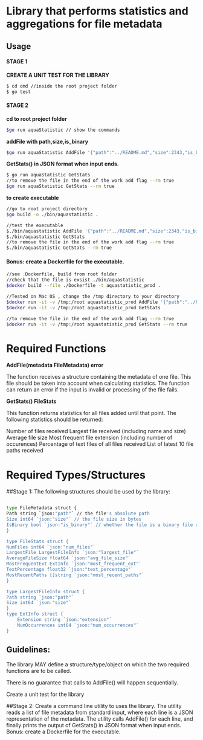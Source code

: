 
#  Library that performs statistics and aggregations for file metadata
## Usage 

 #### STAGE 1

**CREATE A UNIT TEST FOR THE LIBRARY**
```bash
$ cd cmd //inside the root project folder
$ go test
```

 #### STAGE 2

**cd to root project folder**
```bash
$go run aquaStatistic // show the commands
```
**addFile with path,size,is_binary**
```bash
$go run aquaStatistic AddFile '{"path":"../README.md","size":2343,"is_binary":false}'
```
**GetStats() in JSON format when input ends.**
```bash
$ go run aquaStatistic GetStats
//to remove the file in the end of the work add flag --rm true
$go run aquaStatistic GetStats --rm true 
```
**to create executable**
```bash
//go to root project directory
$go build -o ./bin/aquastatistic .

//test the executable
$./bin/aquastatistic AddFile '{"path":"../README.md","size":2343,"is_binary":false}'
$./bin/aquastatistic GetStats
//to remove the file in the end of the work add flag --rm true
$./bin/aquastatistic GetStats --rm true 
```

#### Bonus: create a Dockerfile for the executable.
```bash
//see .Dockerfile, build from root folder
//check that the file is exsist ./bin/aquastatistic 
$docker build --file ./Dockerfile -t aquastatistic_prod .

//Tested on Mac OS , change the /tmp directory to your directory
$docker run -it -v /tmp:/root aquastatistic_prod AddFile '{"path":"../README.md","size":2343,"is_binary":false}'
$docker run -it -v /tmp:/root aquastatistic_prod GetStats

//to remove the file in the end of the work add flag --rm true
$docker run -it -v /tmp:/root aquastatistic_prod GetStats --rm true 

```
# Required Functions

**AddFile(metadata FileMetadata) error**

The function receives a structure containing the metadata of one file. This file should be taken into account
when calculating statistics. The function can return an error if the input is invalid or processing of the file fails.

 **GetStats() FileStats**

This function returns statistics for all files added until that point. The following statistics should be returned:

Number of files received
Largest file received (including name and size)
Average file size
Most frequent file extension (including number of occurences)
Percentage of text files of all files received
List of latest 10 file paths received
# Required Types/Structures
##Stage 1:
The following structures should be used by the library:
```bash

type FileMetadata struct {
Path string `json:"path"` // the file's absolute path
Size int64 `json:"size"` // the file size in bytes
IsBinary bool `json:"is_binary"` // whether the file is a binary file or a simple text file
}

type FileStats struct {
NumFiles int64 `json:"num_files"`
LargestFile LargestFileInfo `json:"largest_file"`
AverageFileSize float64 `json:"avg_file_size"`
MostFrequentExt ExtInfo `json:"most_frequent_ext"`
TextPercentage float32 `json:"text_percentage"`
MostRecentPaths []string `json:"most_recent_paths"`
}

type LargestFileInfo struct {
Path string `json:"path"`
Size int64 `json:"size"`
}
type ExtInfo struct {
    Extension string `json:"extension"`
    NumOccurrences int64 `json:"num_occurrences"`
}
```
## Guidelines:

The library MAY define a structure/type/object on which the two required functions are to be called.

There is no guarantee that calls to AddFile() will happen sequentially.

Create a unit test for the library

##Stage 2:
Create a command line utility to uses the library. The utility reads a list of file metadata from standard input,
where each line is a JSON representation of the metadata. The utility calls AddFile() for each line, and finally
prints the output of GetStats() in JSON format when input ends.
Bonus: create a Dockerfile for the executable.
